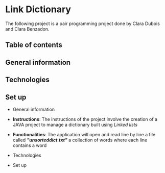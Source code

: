 # Link Dictionary
The following project is a pair programming project done by Clara Dubois and Clara Benzadon.
 
## Table of contents
## General information
## Technologies
## Set up

* General information
 * **Instructions**: The instructions of the project involve the creation of a JAVA project to manage a dictionary built using _Linked lists_
 * **Functionalities**: The application will open and read line by line a file called _**"unsorteddict.txt"**_ a collection of words where each line contains a word
 
 
* Technologies
* Set up


